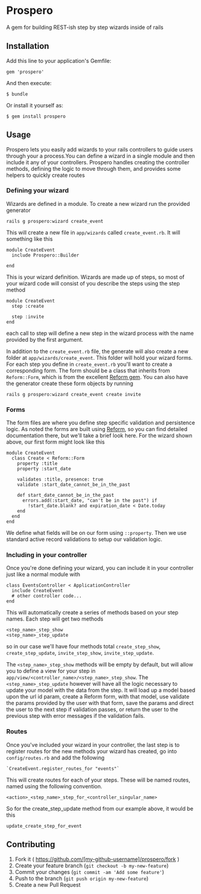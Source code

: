 # Prospero

A gem for building REST-ish step by step wizards inside of rails

## Installation

Add this line to your application's Gemfile:

    gem 'prospero'

And then execute:

    $ bundle

Or install it yourself as:

    $ gem install prospero

## Usage

Prospero lets you easily add wizards to your rails controllers to guide users
through your a process.You can define a wizard in a single module and then include
it any of your controllers. Prospero handles creating the controller methods,
defining the logic to move through them, and provides some helpers to quickly create routes

### Defining your wizard

Wizards are defined in a module. To create a new wizard run the provided generator

    rails g prospero:wizard create_event

This will create a new file in `app/wizards` called `create_event.rb`. It will something like this

    module CreateEvent
      include Prospero::Builder

    end

This is your wizard definition. Wizards are made up of steps, so most of your wizard
code will consist of you describe the steps using the step method

    module CreateEvent
      step :create

      step :invite
    end

each call to step will define a new step in the wizard process with the name provided by
the first argument.

In addition to the `create_event.rb` file, the generate will also create a new folder at
`app/wizards/create_event`. This folder will hold your wizard forms. For each step you define
in `create_event.rb` you'll want to create a corresponding form. The form should be a class that
inherits from `Reform::Form`, which is from the excellent [Reform gem](https://github.com/apotonick/reform).
You can also have the generator create these form objects by running

    rails g prospero:wizard create_event create invite

### Forms
The form files are where you define step specific validation and persistence logic. As noted the forms are
built using [Reform](https://github.com/apotonick/reform), so you can find detailed documentation there, but we'll
take a brief look here. For the wizard shown above, our first form might look like this

    module CreateEvent
      class Create < Reform::Form
        property :title
        property :start_date

        validates :title, presence: true
        validate :start_date_cannot_be_in_the_past

        def start_date_cannot_be_in_the_past
          errors.add(:start_date, "can't be in the past") if
            !start_date.blank? and expiration_date < Date.today
        end
      end
    end

We define what fields will be on our form using `::property`. Then we use standard active record
validations to setup our validation logic.

### Including in your controller
Once you're done defining your wizard, you can include it in your controller just like a normal module
with

    class EventsController < ApplicationController
      include CreateEvent
      # other controller code...
    end

This will automatically create a series of methods based on your step names. Each step will get two methods

    <step_name>_step_show
    <step_name>_step_update

so in our case we'll have four methods total `create_step_show`, `create_step_update`,
`invite_step_show`, `invite_step_update`.

The `<step_name>_step_show` methods will be empty by default, but will allow you to define a view for your step
in `app/view/<controller_name>/<step_name>_step_show`. The `<step_name>_step_update` however
will have all the logic necessary to update your model with the data from the step. It will load up
a model based upon the url id param, create a Reform form, with that model, use validate the params
provided by the user with that form, save the params and direct the user to the next step
if validation passes, or return the user to the previous step with error messages if the validation fails.

### Routes
Once you've included your wizard in your controller, the last step is to register routes for the new methods
your wizard has created, go into `config/routes.rb` and add the following

    `CreateEvent.register_routes_for "events"`

This will create routes for each of your steps. These will be named routes, named using the following convention.

    <action>_<step_name>_step_for_<controller_singular_name>

So for the create_step_update method from our example above, it would be this

    update_create_step_for_event



## Contributing

1. Fork it ( https://github.com/[my-github-username]/prospero/fork )
2. Create your feature branch (`git checkout -b my-new-feature`)
3. Commit your changes (`git commit -am 'Add some feature'`)
4. Push to the branch (`git push origin my-new-feature`)
5. Create a new Pull Request
